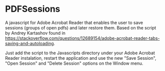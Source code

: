 # PDFSessions
A javascript for Adobe Acrobat Reader that enables the user to save sessions (groups of open pdfs) and later restore them. Based on the script by Andrey Kartashov found in https://stackoverflow.com/questions/12689154/adobe-acrobat-reader-tabs-saving-and-autoloading.

Just add the script to the Javascripts directory under your Adobe Acrobat Reader instalation, restart the application and use the new "Save Session", "Open Session" and "Delete Session" options on the Window menu.

